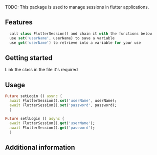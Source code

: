 <!--
This README describes the package. If you publish this package to pub.dev,
this README's contents appear on the landing page for your package.

For information about how to write a good package README, see the guide for
[writing package pages](https://dart.dev/guides/libraries/writing-package-pages).

For general information about developing packages, see the Dart guide for
[creating packages](https://dart.dev/guides/libraries/create-library-packages)
and the Flutter guide for
[developing packages and plugins](https://flutter.dev/developing-packages).
-->

TODO: This package is used to manage sessions in flutter applications.

## Features

```dart
  call class FlutterSession() and chain it with the functions below
  use set('userName', userName) to save a variable
  use get('userName') to retrieve into a variable for your use
```

## Getting started

Link the class in the file it's required

## Usage

```dart
Future setLogin () async {
  await FlutterSession().set('userName', userName);
  await FlutterSession().set('password', password);
  }
  
Future setlLogin () async {
  await FlutterSession().get('userName');
  await FlutterSession().get('password');
  }
```

## Additional information

